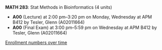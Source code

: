 **MATH 283**: Stat Methods in Bioinformatics (4 units)

- **A00** (Lecture) at 2:00 pm–3:20 pm on Monday, Wednesday at APM B412 by Tesler, Glenn (A02011664)
- **A00** (Final Exam) at 3:00 pm–5:59 pm on Wednesday at APM B412 by Tesler, Glenn (A02011664)

[Enrollment numbers over time](./MATH283.tsv)
